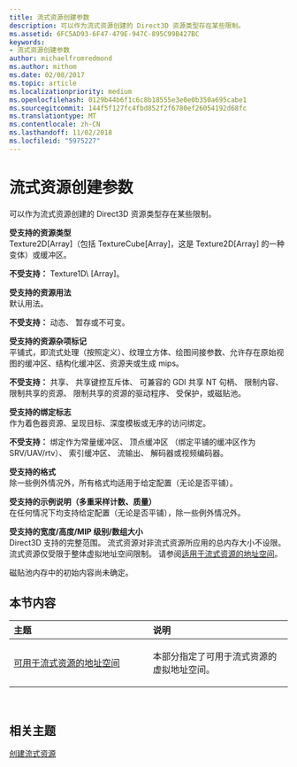 ```yaml
---
title: 流式资源创建参数
description: 可以作为流式资源创建的 Direct3D 资源类型存在某些限制。
ms.assetid: 6FC5AD93-6F47-479E-947C-895C99B427BC
keywords:
- 流式资源创建参数
author: michaelfromredmond
ms.author: mithom
ms.date: 02/08/2017
ms.topic: article
ms.localizationpriority: medium
ms.openlocfilehash: 0129b44b6f1c6c8b18555e3e0e0b350a695cabe1
ms.sourcegitcommit: 144f5f127fc4fbd852f2f6780ef26054192d68fc
ms.translationtype: MT
ms.contentlocale: zh-CN
ms.lasthandoff: 11/02/2018
ms.locfileid: "5975227"
---
```

# <a name="streaming-resource-creation-parameters"></a>流式资源创建参数


可以作为流式资源创建的 Direct3D 资源类型存在某些限制。

<span id="Supported-Resource-Type"></span><span id="supported-resource-type"></span><span id="SUPPORTED-RESOURCE-TYPE"></span>**受支持的资源类型**  
Texture2D\[Array\]（包括 TextureCube\[Array\]，这是 Texture2D\[Array\] 的一种变体）或缓冲区。

**不受支持：** Texture1D\ [Array\]。

<span id="Supported-Resource-Usage"></span><span id="supported-resource-usage"></span><span id="SUPPORTED-RESOURCE-USAGE"></span>**受支持的资源用法**  
默认用法。

**不受支持：** 动态、 暂存或不可变。

<span id="Supported-Resource-Misc-Flags"></span><span id="supported-resource-misc-flags"></span><span id="SUPPORTED-RESOURCE-MISC-FLAGS"></span>**受支持的资源杂项标记**  
平铺式，即流式处理（按照定义）、纹理立方体、绘图间接参数、允许存在原始视图的缓冲区、结构化缓冲区、资源夹或生成 mips。

**不受支持：** 共享、 共享键控互斥体、 可兼容的 GDI 共享 NT 句柄、 限制内容、 限制共享的资源、 限制共享的资源的驱动程序、 受保护，或磁贴池。

<span id="Supported-Bind-Flags"></span><span id="supported-bind-flags"></span><span id="SUPPORTED-BIND-FLAGS"></span>**受支持的绑定标志**  
作为着色器资源、呈现目标、深度模板或无序的访问绑定。

**不受支持：** 绑定作为常量缓冲区、 顶点缓冲区 （绑定平铺的缓冲区作为 SRV/UAV/rtv）、 索引缓冲区、 流输出、 解码器或视频编码器。

<span id="Supported-Formats"></span><span id="supported-formats"></span><span id="SUPPORTED-FORMATS"></span>**受支持的格式**  
除一些例外情况外，所有格式均适用于给定配置（无论是否平铺）。

<span id="Supported-Sample-Description--Multisample-count--quality-"></span><span id="supported-sample-description--multisample-count--quality-"></span><span id="SUPPORTED-SAMPLE-DESCRIPTION--MULTISAMPLE-COUNT--QUALITY-"></span>**受支持的示例说明（多重采样计数、质量）**  
在任何情况下均支持给定配置（无论是否平铺），除一些例外情况外。

<span id="Supported-Width-Height-MipLevels-ArraySize"></span><span id="supported-width-height-miplevels-arraysize"></span><span id="SUPPORTED-WIDTH-HEIGHT-MIPLEVELS-ARRAYSIZE"></span>**受支持的宽度/高度/MIP 级别/数组大小**  
Direct3D 支持的完整范围。 流式资源对非流式资源所应用的总内存大小不设限。 流式资源仅受限于整体虚拟地址空间限制。 请参阅[适用于流式资源的地址空间](address-space-available-for-streaming-resources.md)。

磁贴池内存中的初始内容尚未确定。

## <a name="span-idin-this-sectionspanin-this-section"></a><span id="in-this-section"></span>本节内容


<table>
<colgroup>
<col width="50%" />
<col width="50%" />
</colgroup>
<thead>
<tr class="header">
<th align="left">主题</th>
<th align="left">说明</th>
</tr>
</thead>
<tbody>
<tr class="odd">
<td align="left"><p><a href="address-space-available-for-streaming-resources.md">可用于流式资源的地址空间</a></p></td>
<td align="left"><p>本部分指定了可用于流式资源的虚拟地址空间。</p></td>
</tr>
</tbody>
</table>

 

## <a name="span-idrelated-topicsspanrelated-topics"></a><span id="related-topics"></span>相关主题


[创建流式资源](creating-streaming-resources.md)

 

 




